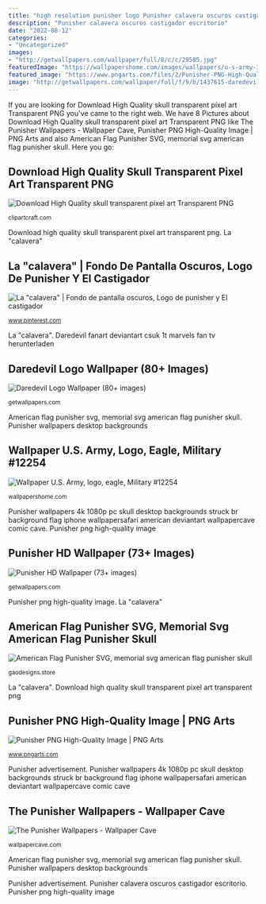 ```yaml
---
title: "high resolution punisher logo Punisher calavera oscuros castigador escritorio"
description: "Punisher calavera oscuros castigador escritorio"
date: "2022-08-12"
categories:
- "Uncategorized"
images:
- "http://getwallpapers.com/wallpaper/full/8/c/c/29585.jpg"
featuredImage: "https://wallpapershome.com/images/wallpapers/u-s-army-3998x2249-logo-eagle-12254.jpg"
featured_image: "https://www.pngarts.com/files/2/Punisher-PNG-High-Quality-Image.png"
image: "http://getwallpapers.com/wallpaper/full/f/9/b/1437615-daredevil-logo-wallpaper-1920x1200-for-htc.jpg"
---
```


If you are looking for Download High Quality skull transparent pixel art Transparent PNG you've came to the right web. We have 8 Pictures about Download High Quality skull transparent pixel art Transparent PNG like The Punisher Wallpapers - Wallpaper Cave, Punisher PNG High-Quality Image | PNG Arts and also American Flag Punisher SVG, memorial svg american flag punisher skull. Here you go:

## Download High Quality Skull Transparent Pixel Art Transparent PNG

![Download High Quality skull transparent pixel art Transparent PNG](https://clipartcraft.com/images/skull-transparent-pixel-art-2.png "Punisher skull gaodesigns")

<small>clipartcraft.com</small>

Download high quality skull transparent pixel art transparent png. La &quot;calavera&quot;

## La &quot;calavera&quot; | Fondo De Pantalla Oscuros, Logo De Punisher Y El Castigador

![La &quot;calavera&quot; | Fondo de pantalla oscuros, Logo de punisher y El castigador](https://i.pinimg.com/736x/6e/cb/9f/6ecb9f2326a9add080c075779e1a6df2--wallpapers-comics-wallpaper-backgrounds.jpg "Army military eagle resolution soldiers wallpapers pc")

<small>www.pinterest.com</small>

La &quot;calavera&quot;. Daredevil fanart deviantart csuk 1t marvels fan tv herunterladen

## Daredevil Logo Wallpaper (80+ Images)

![Daredevil Logo Wallpaper (80+ images)](http://getwallpapers.com/wallpaper/full/f/9/b/1437615-daredevil-logo-wallpaper-1920x1200-for-htc.jpg "Punisher calavera oscuros castigador escritorio")

<small>getwallpapers.com</small>

American flag punisher svg, memorial svg american flag punisher skull. Punisher wallpapers desktop backgrounds

## Wallpaper U.S. Army, Logo, Eagle, Military #12254

![Wallpaper U.S. Army, logo, eagle, Military #12254](https://wallpapershome.com/images/wallpapers/u-s-army-3998x2249-logo-eagle-12254.jpg "American flag punisher svg, memorial svg american flag punisher skull")

<small>wallpapershome.com</small>

Punisher wallpapers 4k 1080p pc skull desktop backgrounds struck br background flag iphone wallpapersafari american deviantart wallpapercave comic cave. Punisher png high-quality image

## Punisher HD Wallpaper (73+ Images)

![Punisher HD Wallpaper (73+ images)](http://getwallpapers.com/wallpaper/full/8/c/c/29585.jpg "Punisher advertisement")

<small>getwallpapers.com</small>

Punisher png high-quality image. La &quot;calavera&quot;

## American Flag Punisher SVG, Memorial Svg American Flag Punisher Skull

![American Flag Punisher SVG, memorial svg american flag punisher skull](https://cdn.shopify.com/s/files/1/0270/7131/6042/products/American-Flag-Punisher-5_1200x1200.jpg?v=1585814348 "La &quot;calavera&quot;")

<small>gaodesigns.store</small>

La &quot;calavera&quot;. Download high quality skull transparent pixel art transparent png

## Punisher PNG High-Quality Image | PNG Arts

![Punisher PNG High-Quality Image | PNG Arts](https://www.pngarts.com/files/2/Punisher-PNG-High-Quality-Image.png "Download high quality skull transparent pixel art transparent png")

<small>www.pngarts.com</small>

Punisher advertisement. Punisher wallpapers 4k 1080p pc skull desktop backgrounds struck br background flag iphone wallpapersafari american deviantart wallpapercave comic cave

## The Punisher Wallpapers - Wallpaper Cave

![The Punisher Wallpapers - Wallpaper Cave](https://wallpapercave.com/wp/gKZ29jA.png "Punisher png high-quality image")

<small>wallpapercave.com</small>

American flag punisher svg, memorial svg american flag punisher skull. Punisher wallpapers desktop backgrounds

Punisher advertisement. Punisher calavera oscuros castigador escritorio. Punisher png high-quality image

